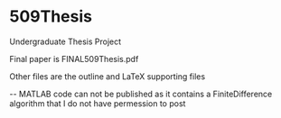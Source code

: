 # 509Thesis
 Undergraduate Thesis Project

Final paper is FINAL509Thesis.pdf

Other files are the outline and LaTeX supporting files


-- MATLAB code can not be published as it contains a FiniteDifference algorithm that I do not have permession to post
